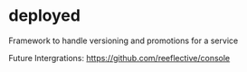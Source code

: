 # deployed
Framework to handle versioning and promotions for a service


Future Intergrations: https://github.com/reeflective/console